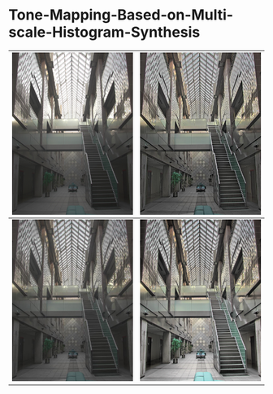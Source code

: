 

# Tone-Mapping-Based-on-Multi-scale-Histogram-Synthesis



| ![Durand](./images/AtriumMorning/AtriumMorning_durand.jpg) | ![Gu](./images/AtriumMorning/AtriumMorning_Gu.jpg) |
| :--------------------------------------------------------: | :------------------------------------------------: |
|  ![Paris](./images/AtriumMorning/AtriumMorning_paris.jpg)  |      ![Ours](./images/AtriumMorning/Ours.png)      |



